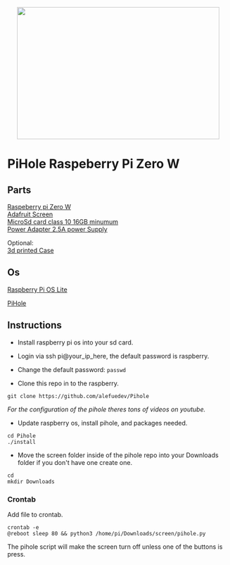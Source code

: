 <p align="center">
  <img width="460" height="300" src="https://cdn-learn.adafruit.com/guides/cropped_images/000/002/774/medium640/4393_top_lit_ORIG_2019_10.jpg?1571856589">
</p>  

# PiHole Raspeberry Pi Zero W

## Parts
[Raspeberry pi Zero W](https://learn.adafruit.com/adafruit-mini-pitft-135x240-color-tft-add-on-for-raspberry-pi/kernel-module-install)  
[Adafruit Screen](https://learn.adafruit.com/adafruit-mini-pitft-135x240-color-tft-add-on-for-raspberry-pi/kernel-module-install)     
[MicroSd card class 10 16GB minumum](https://en.wikipedia.org/wiki/SD_card)  
[Power Adapter  2.5A power Supply](https://www.amazon.com/Supply-Adapter-Charger-Raspberry-Compatible/dp/B08516RZX3/ref=sr_1_1_sspa?dchild=1&keywords=raspberry+pi+zero+w+charger&qid=1614375434&sr=8-1-spons&psc=1&spLa=ZW5jcnlwdGVkUXVhbGlmaWVyPUExTE5OR1g3MDlZWDhWJmVuY3J5cHRlZElkPUEwNTc0MDcxMVFBSzhNWFVKWTFEMCZlbmNyeXB0ZWRBZElkPUEwNDY1NjE3MkxMT0xJMjFaNFQ2NiZ3aWRnZXROYW1lPXNwX2F0ZiZhY3Rpb249Y2xpY2tSZWRpcmVjdCZkb05vdExvZ0NsaWNrPXRydWU=)

Optional:  
[3d printed Case](https://www.thingiverse.com/thing:4708460/files)

## Os  
[Raspberry Pi OS Lite](https://www.raspberrypi.org/software/operating-systems/#raspberry-pi-os-32-bit)  

[PiHole](https://github.com/pi-hole/pi-hole/#one-step-automated-install)  

## Instructions
- Install raspberry pi os into your sd card.
- Login via ssh pi@your_ip_here, the default password is raspberry.
- Change the default password:
``
passwd
`` 

- Clone this repo in to the raspberry.

```
git clone https://github.com/alefuedev/Pihole
```  
*For the configuration of the pihole theres tons of videos on youtube.*
- Update raspberry os, install pihole, and packages needed.


```
cd Pihole
./install
```
- Move the screen folder inside of the pihole repo into your Downloads folder if you don't have one create one.
```
cd
mkdir Downloads
```

### Crontab

Add file to crontab.
```
crontab -e  
@reboot sleep 80 && python3 /home/pi/Downloads/screen/pihole.py
```
The pihole script will make the screen turn off unless one of the buttons is press.
